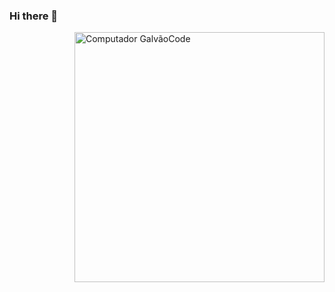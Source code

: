 ### Hi there 👋
<img src="https://raw.githubusercontent.com/MicaelliMedeiros/micaellimedeiros/master/image/computer-illustration.png" min-width="400px" max-width="400px" width="400px" align="right" alt="Computador GalvãoCode">
<!--
**GuilhermeFer25/GuilhermeFer25** is a ✨ _special_ ✨ repository because its `README.md` (this file) appears on your GitHub profile.

Here are some ideas to get you started:

- 🔭 I’m currently working on ...
- 🌱 I’m currently learning ...
- 👯 I’m looking to collaborate on ...
- 🤔 I’m looking for help with ...
- 💬 Ask me about ...
- 📫 How to reach me: ...
- 😄 Pronouns: ...
- ⚡ Fun fact: ...
-->



### 🚀 Skills
![javascript](https://img.shields.io/badge/javascript%20🟢🟢⚪⚪⚪-%23F7DF1E.svg?&style=flat-square&logo=javascript&logoColor=white&labelColor=black)
</br>
![html](https://img.shields.io/badge/html%20🟢🟢🟢🟢⚪-%23239120.svg?&style=flat-square&logo=html5&logoColor=white) 
<br/>
![css](https://img.shields.io/badge/css%20🟢🟢🟢🟢⚪-%23239120.svg?&style=flat-square&logo=css3&logoColor=white)  
![reactjs](https://img.shields.io/badge/react%20🟢⚪⚪⚪⚪-%233776AB.svg?&style=flat-square&logo=react&logoColor=white)  
![nodejs](https://img.shields.io/badge/nodejs%20🟢⚪⚪⚪⚪-%233776AB.svg?&style=flat-square&logo=nodejs&logoColor=white)


<code><img height="20" src="https://img.shields.io/badge/JavaScript-323330?style=for-the-badge&logo=javascript&logoColor=F7DF1E"></code>

<br/>
### 👨👩 Social
</br>
<code>
    <a href="https://www.linkedin.com/in/guilherme-fernandes-do-bem/" title="LinkedIn"><img width="22" src="https://github.com/zumrudu-anka/zumrudu-anka/blob/master/images/linkedin.svg"> LinkedIn</a></code>
 <code><a href="https://www.instagram.com/gui_fernandes_gl/" title="Instagram Profile"><img width="22" src="https://github.com/zumrudu-anka/zumrudu-anka/blob/master/images/instagram.svg"> Instagram</a></code>


